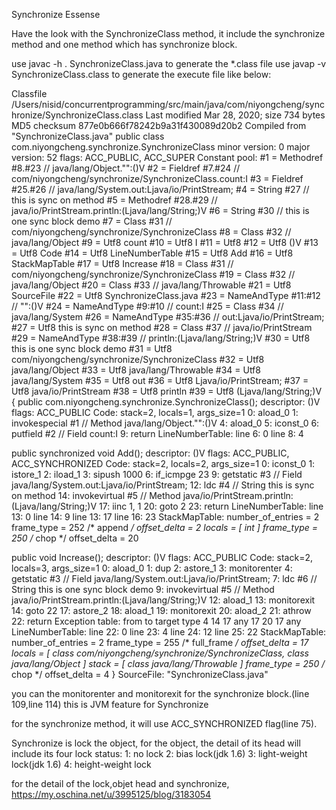 Synchronize Essense

Have the look with the SynchronizeClass method, it include the synchronize method
and one method which has synchronize block.

use javac -h . SynchronizeClass.java to generate the *.class file
use javap -v SynchronizeClass.class to generate the execute file like below:

Classfile /Users/nisid/concurrentprogramming/src/main/java/com/niyongcheng/synchronize/SynchronizeClass.class
  Last modified Mar 28, 2020; size 734 bytes
  MD5 checksum 877e0b666f78242b9a31f430089d20b2
  Compiled from "SynchronizeClass.java"
public class com.niyongcheng.synchronize.SynchronizeClass
  minor version: 0
  major version: 52
  flags: ACC_PUBLIC, ACC_SUPER
Constant pool:
   #1 = Methodref          #8.#23         // java/lang/Object."<init>":()V
   #2 = Fieldref           #7.#24         // com/niyongcheng/synchronize/SynchronizeClass.count:I
   #3 = Fieldref           #25.#26        // java/lang/System.out:Ljava/io/PrintStream;
   #4 = String             #27            // this is sync on method
   #5 = Methodref          #28.#29        // java/io/PrintStream.println:(Ljava/lang/String;)V
   #6 = String             #30            // this is one sync block demo
   #7 = Class              #31            // com/niyongcheng/synchronize/SynchronizeClass
   #8 = Class              #32            // java/lang/Object
   #9 = Utf8               count
  #10 = Utf8               I
  #11 = Utf8               <init>
  #12 = Utf8               ()V
  #13 = Utf8               Code
  #14 = Utf8               LineNumberTable
  #15 = Utf8               Add
  #16 = Utf8               StackMapTable
  #17 = Utf8               Increase
  #18 = Class              #31            // com/niyongcheng/synchronize/SynchronizeClass
  #19 = Class              #32            // java/lang/Object
  #20 = Class              #33            // java/lang/Throwable
  #21 = Utf8               SourceFile
  #22 = Utf8               SynchronizeClass.java
  #23 = NameAndType        #11:#12        // "<init>":()V
  #24 = NameAndType        #9:#10         // count:I
  #25 = Class              #34            // java/lang/System
  #26 = NameAndType        #35:#36        // out:Ljava/io/PrintStream;
  #27 = Utf8               this is sync on method
  #28 = Class              #37            // java/io/PrintStream
  #29 = NameAndType        #38:#39        // println:(Ljava/lang/String;)V
  #30 = Utf8               this is one sync block demo
  #31 = Utf8               com/niyongcheng/synchronize/SynchronizeClass
  #32 = Utf8               java/lang/Object
  #33 = Utf8               java/lang/Throwable
  #34 = Utf8               java/lang/System
  #35 = Utf8               out
  #36 = Utf8               Ljava/io/PrintStream;
  #37 = Utf8               java/io/PrintStream
  #38 = Utf8               println
  #39 = Utf8               (Ljava/lang/String;)V
{
  public com.niyongcheng.synchronize.SynchronizeClass();
    descriptor: ()V
    flags: ACC_PUBLIC
    Code:
      stack=2, locals=1, args_size=1
         0: aload_0
         1: invokespecial #1                  // Method java/lang/Object."<init>":()V
         4: aload_0
         5: iconst_0
         6: putfield      #2                  // Field count:I
         9: return
      LineNumberTable:
        line 6: 0
        line 8: 4

  public synchronized void Add();
    descriptor: ()V
    flags: ACC_PUBLIC, ACC_SYNCHRONIZED
    Code:
      stack=2, locals=2, args_size=1
         0: iconst_0
         1: istore_1
         2: iload_1
         3: sipush        1000
         6: if_icmpge     23
         9: getstatic     #3                  // Field java/lang/System.out:Ljava/io/PrintStream;
        12: ldc           #4                  // String this is sync on method
        14: invokevirtual #5                  // Method java/io/PrintStream.println:(Ljava/lang/String;)V
        17: iinc          1, 1
        20: goto          2
        23: return
      LineNumberTable:
        line 13: 0
        line 14: 9
        line 13: 17
        line 16: 23
      StackMapTable: number_of_entries = 2
        frame_type = 252 /* append */
          offset_delta = 2
          locals = [ int ]
        frame_type = 250 /* chop */
          offset_delta = 20

  public void Increase();
    descriptor: ()V
    flags: ACC_PUBLIC
    Code:
      stack=2, locals=3, args_size=1
         0: aload_0
         1: dup
         2: astore_1
         3: monitorenter
         4: getstatic     #3                  // Field java/lang/System.out:Ljava/io/PrintStream;
         7: ldc           #6                  // String this is one sync block demo
         9: invokevirtual #5                  // Method java/io/PrintStream.println:(Ljava/lang/String;)V
        12: aload_1
        13: monitorexit
        14: goto          22
        17: astore_2
        18: aload_1
        19: monitorexit
        20: aload_2
        21: athrow
        22: return
      Exception table:
         from    to  target type
             4    14    17   any
            17    20    17   any
      LineNumberTable:
        line 22: 0
        line 23: 4
        line 24: 12
        line 25: 22
      StackMapTable: number_of_entries = 2
        frame_type = 255 /* full_frame */
          offset_delta = 17
          locals = [ class com/niyongcheng/synchronize/SynchronizeClass, class java/lang/Object ]
          stack = [ class java/lang/Throwable ]
        frame_type = 250 /* chop */
          offset_delta = 4
}
SourceFile: "SynchronizeClass.java"


you can the monitorenter and monitorexit for the synchronize block.(line 109,line 114)
this is JVM feature for Synchronize

for the synchronize method, it will use ACC_SYNCHRONIZED flag(line 75).

Synchronize is lock the object, for the object, the detail of its head will include its four lock status:
1: no lock
2: bias lock(jdk 1.6)
3: light-weight lock(jdk 1.6)
4: height-weight lock

for the detail of the lock,objet head and synchronize, 
https://my.oschina.net/u/3995125/blog/3183054